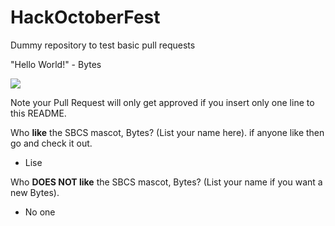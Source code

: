 # HackOctoberFest
Dummy repository to test basic pull requests

"Hello World!" - Bytes

[<img src="http://sbcs.io/images/sbcs_assets/hackbytes.png">](http://sbcs.io)

Note your Pull Request will only get approved if you insert only one line to this README.

Who **like** the SBCS mascot, Bytes? (List your name here).
if anyone like then go and check it out.
- Lise

Who **DOES NOT like** the SBCS mascot, Bytes? (List your name if you want a new Bytes).
- No one

